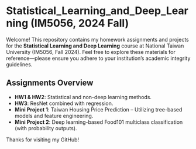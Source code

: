 # Statistical_Learning_and_Deep_Learning (IM5056, 2024 Fall)

Welcome! This repository contains my homework assignments and projects for the **Statistical Learning and Deep Learning** course at National Taiwan University (IM5056, Fall 2024). Feel free to explore these materials for reference—please ensure you adhere to your institution’s academic integrity guidelines.

## Assignments Overview

- **HW1 & HW2**: Statistical and non-deep learning methods.
- **HW3**: ResNet combined with regression.
- **Mini Project 1**: Taiwan Housing Price Prediction – Utilizing tree-based models and feature engineering.
- **Mini Project 2**: Deep learning-based Food101 multiclass classification (with probability outputs).

Thanks for visiting my GitHub!
